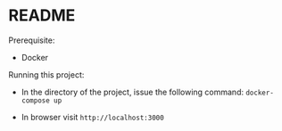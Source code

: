 # README

Prerequisite:

- Docker

Running this project:

- In the directory of the project, issue the following command:
  `docker-compose up`

- In browser visit `http://localhost:3000`
